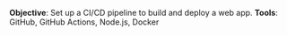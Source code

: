 **Objective**: Set up a CI/CD pipeline to build and deploy a web app.
**Tools**: GitHub, GitHub Actions, Node.js, Docker
